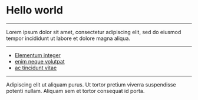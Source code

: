 # Hello world

---

Lorem ipsum dolor sit amet, consectetur adipiscing elit, sed do eiusmod tempor incididunt ut labore et dolore magna aliqua.

---

- [Elementum integer](/@hello-world/cool)
- [enim neque volutpat](/hello-world)
- [ac tincidunt vitae](/semper)

---
Adipiscing elit ut aliquam purus. Ut tortor pretium viverra suspendisse potenti nullam. Aliquam sem et tortor consequat id porta. 